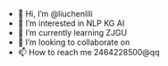 - 👋 Hi, I’m @liuchenlili
- 👀 I’m interested in NLP KG AI
- 🌱 I’m currently learning ZJGU
- 💞️ I’m looking to collaborate on 
- 📫 How to reach me 2464228500@qq

<!---
liuchenlili/liuchenlili is a ✨ special ✨ repository because its `README.md` (this file) appears on your GitHub profile.
You can click the Preview link to take a look at your changes.
--->
